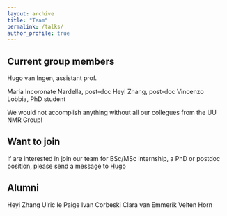 ```yaml
---
layout: archive
title: "Team"
permalink: /talks/
author_profile: true
---
```


Current group members
-------------------------------------------------

Hugo van Ingen, assistant prof.

Maria Incoronate Nardella, post-doc
Heyi Zhang, post-doc
Vincenzo Lobbia, PhD student

We would not accomplish anything without all our collegues from the UU NMR Group!

Want to join
-----------------------------------

If are interested in join our team for BSc/MSc internship, a PhD or postdoc position, please send a message to [Hugo](<h.vaningen@uu.nl>)

Alumni
------

Heyi Zhang
Ulric le Paige
Ivan Corbeski
Clara van Emmerik
Velten Horn

